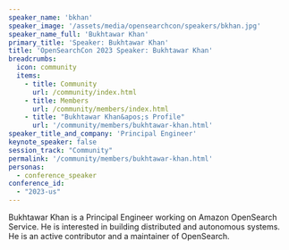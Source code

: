 ```yaml
---
speaker_name: 'bkhan'
speaker_image: '/assets/media/opensearchcon/speakers/bkhan.jpg'
speaker_name_full: 'Bukhtawar Khan'
primary_title: 'Speaker: Bukhtawar Khan'
title: 'OpenSearchCon 2023 Speaker: Bukhtawar Khan'
breadcrumbs:
  icon: community
  items:
    - title: Community
      url: /community/index.html
    - title: Members
      url: /community/members/index.html
    - title: "Bukhtawar Khan&apos;s Profile"
      url: '/community/members/bukhtawar-khan.html'
speaker_title_and_company: 'Principal Engineer'
keynote_speaker: false
session_track: "Community"
permalink: '/community/members/bukhtawar-khan.html'
personas:
  - conference_speaker
conference_id:
  - "2023-us"
---
```


Bukhtawar Khan is a Principal Engineer working on Amazon OpenSearch Service. He is interested in building distributed and autonomous systems. He is an active contributor and a maintainer of OpenSearch.

